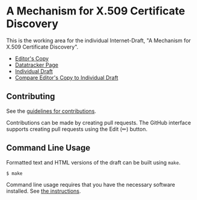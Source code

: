 # A Mechanism for X.509 Certificate Discovery

This is the working area for the individual Internet-Draft, "A Mechanism for X.509 Certificate Discovery".

* [Editor's Copy](https://tomofumiokubo.github.io/certdiscovery/#go.draft-lamps-okubo-certdiscovery.html)
* [Datatracker Page](https://datatracker.ietf.org/doc/draft-lamps-okubo-certdiscovery)
* [Individual Draft](https://datatracker.ietf.org/doc/html/draft-lamps-okubo-certdiscovery)
* [Compare Editor's Copy to Individual Draft](https://tomofumiokubo.github.io/certdiscovery/#go.draft-lamps-okubo-certdiscovery.diff)


## Contributing

See the
[guidelines for contributions](https://github.com/tomofumiokubo/certdiscovery/blob/main/CONTRIBUTING.md).

Contributions can be made by creating pull requests.
The GitHub interface supports creating pull requests using the Edit (✏) button.


## Command Line Usage

Formatted text and HTML versions of the draft can be built using `make`.

```sh
$ make
```

Command line usage requires that you have the necessary software installed.  See
[the instructions](https://github.com/martinthomson/i-d-template/blob/main/doc/SETUP.md).


